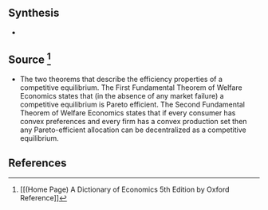 ## Synthesis
- 
## Source [^1]
- The two theorems that describe the efficiency properties of a competitive equilibrium. The First Fundamental Theorem of Welfare Economics states that (in the absence of any market failure) a competitive equilibrium is Pareto efficient. The Second Fundamental Theorem of Welfare Economics states that if every consumer has convex preferences and every firm has a convex production set then any Pareto-efficient allocation can be decentralized as a competitive equilibrium.
## References

[^1]: [[(Home Page) A Dictionary of Economics 5th Edition by Oxford Reference]]